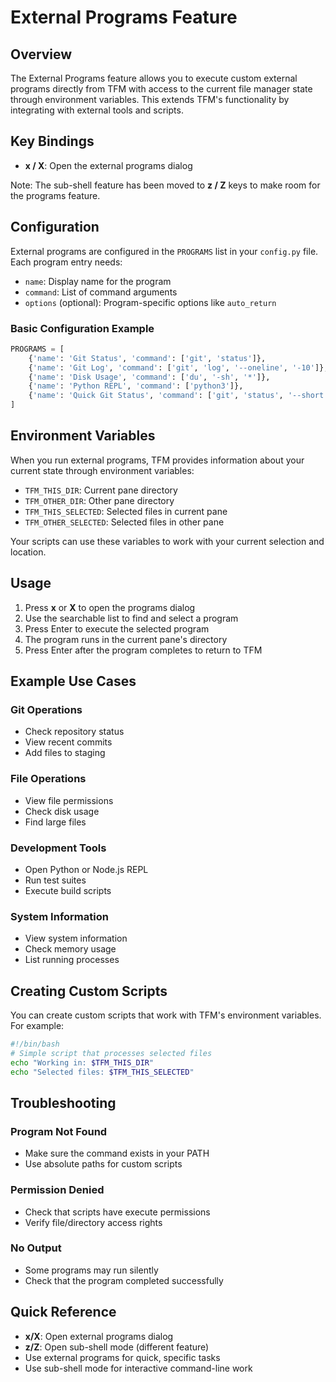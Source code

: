 # External Programs Feature

## Overview

The External Programs feature allows you to execute custom external programs directly from TFM with access to the current file manager state through environment variables. This extends TFM's functionality by integrating with external tools and scripts.

## Key Bindings

- **x / X**: Open the external programs dialog

Note: The sub-shell feature has been moved to **z / Z** keys to make room for the programs feature.

## Configuration

External programs are configured in the `PROGRAMS` list in your `config.py` file. Each program entry needs:

- `name`: Display name for the program
- `command`: List of command arguments
- `options` (optional): Program-specific options like `auto_return`

### Basic Configuration Example

```python
PROGRAMS = [
    {'name': 'Git Status', 'command': ['git', 'status']},
    {'name': 'Git Log', 'command': ['git', 'log', '--oneline', '-10']},
    {'name': 'Disk Usage', 'command': ['du', '-sh', '*']},
    {'name': 'Python REPL', 'command': ['python3']},
    {'name': 'Quick Git Status', 'command': ['git', 'status', '--short'], 'options': {'auto_return': True}},
]
```

## Environment Variables

When you run external programs, TFM provides information about your current state through environment variables:

- `TFM_THIS_DIR`: Current pane directory
- `TFM_OTHER_DIR`: Other pane directory
- `TFM_THIS_SELECTED`: Selected files in current pane
- `TFM_OTHER_SELECTED`: Selected files in other pane

Your scripts can use these variables to work with your current selection and location.

## Usage

1. Press **x** or **X** to open the programs dialog
2. Use the searchable list to find and select a program
3. Press Enter to execute the selected program
4. The program runs in the current pane's directory
5. Press Enter after the program completes to return to TFM

## Example Use Cases

### Git Operations
- Check repository status
- View recent commits
- Add files to staging

### File Operations
- View file permissions
- Check disk usage
- Find large files

### Development Tools
- Open Python or Node.js REPL
- Run test suites
- Execute build scripts

### System Information
- View system information
- Check memory usage
- List running processes

## Creating Custom Scripts

You can create custom scripts that work with TFM's environment variables. For example:

```bash
#!/bin/bash
# Simple script that processes selected files
echo "Working in: $TFM_THIS_DIR"
echo "Selected files: $TFM_THIS_SELECTED"
```

## Troubleshooting

### Program Not Found
- Make sure the command exists in your PATH
- Use absolute paths for custom scripts

### Permission Denied
- Check that scripts have execute permissions
- Verify file/directory access rights

### No Output
- Some programs may run silently
- Check that the program completed successfully

## Quick Reference

- **x/X**: Open external programs dialog
- **z/Z**: Open sub-shell mode (different feature)
- Use external programs for quick, specific tasks
- Use sub-shell mode for interactive command-line work